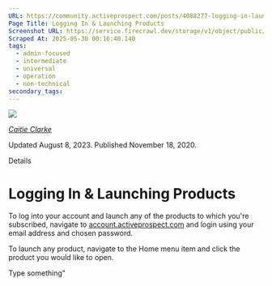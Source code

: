 ```yaml
---
URL: https://community.activeprospect.com/posts/4088277-logging-in-launching-products
Page Title: Logging In & Launching Products
Screenshot URL: https://service.firecrawl.dev/storage/v1/object/public/media/screenshot-708921c7-e977-49a3-999d-85caf3e8204f.png
Scraped At: 2025-05-30 00:16:40.140
tags:
  - admin-focused
  - intermediate
  - universal
  - operation
  - non-technical
secondary_tags:
---
```


[![](https://content2.bloomfire.com/avatars/users/1316948/thumb/thumbnail.png?f=1606147181&Expires=1748567792&Signature=tdzWSf694jdHjk7q9flIsJFMDpcTcoVva1bTIttnSgVR6tFUKEMYV-F2LajBH8RVop6VU-ZVJ9AEc24QV28~eSDnYo6Q8aGXsIRKWhIQ7cWCIF-hvRNQb~pTkc0OTAn99uiXmscHVsOfvb9105nISsBNuwl~wpJjnjjqx3Mq95NXtEkNWRH2FD1JEKxlSufu30nUpeB81~cYNfv2w7XBIx3l1T0js9qTl-fEMvI0n2XCVdiaVZmfW7~73HqIV~9X8zmgmKvM6nRTJ~sXl2yDoi6C15sHo1-1Q5Hj0qkINf9FKvM-FUrg2drlPa8hSpNf9dFvChPJakHoHLb~LqWrSQ__&Key-Pair-Id=APKAIDFCFZ2UHE5LPIUA)](https://community.activeprospect.com/memberships/7557576-caitie-clarke)

[_Caitie Clarke_](https://community.activeprospect.com/memberships/7557576-caitie-clarke)

Updated August 8, 2023. Published November 18, 2020.

Details

# Logging In & Launching Products

To log into your account and launch any of the products to which you're subscribed, navigate to [account.activeprospect.com](http://account.activeprospect.com/) and login using your email address and chosen password.

To launch any product, navigate to the Home menu item and click the product you would like to open.

Type something"

